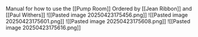 Manual for how to use the [[Pump Room]]
Ordered by [[Jean Ribbon]] and [[Paul Withers]]
![[Pasted image 20250423175456.png]]
![[Pasted image 20250423175601.png]]
![[Pasted image 20250423175608.png]]
![[Pasted image 20250423175616.png]]